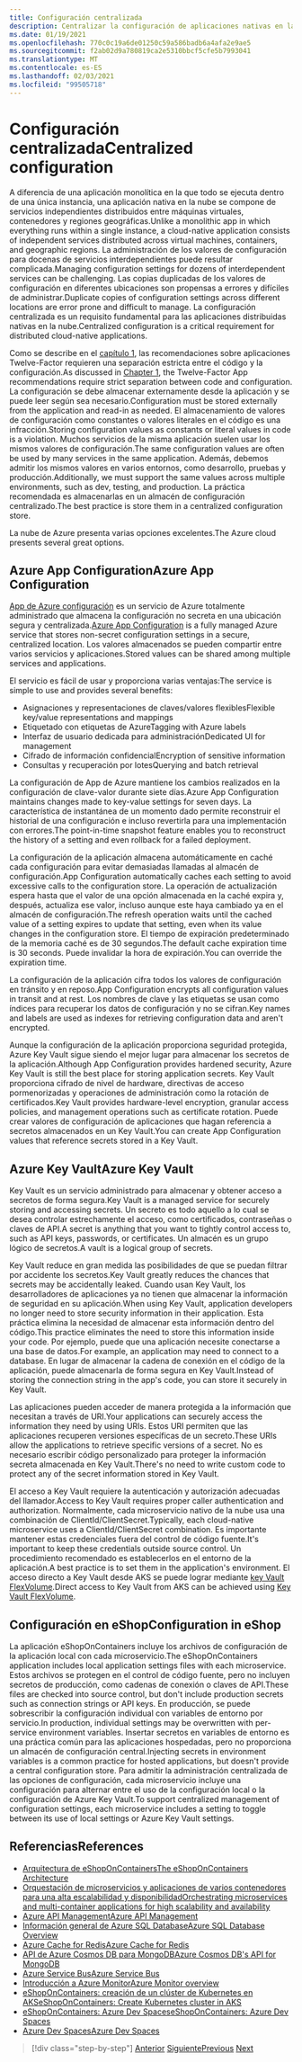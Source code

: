 ```yaml
---
title: Configuración centralizada
description: Centralizar la configuración de aplicaciones nativas en la nube con la configuración de App de Azure y el almacén de AzureKey.
ms.date: 01/19/2021
ms.openlocfilehash: 770c0c19a6de01250c59a586badb6a4afa2e9ae5
ms.sourcegitcommit: f2ab02d9a780819ca2e5310bbcf5cfe5b7993041
ms.translationtype: MT
ms.contentlocale: es-ES
ms.lasthandoff: 02/03/2021
ms.locfileid: "99505718"
---
```

# <a name="centralized-configuration"></a><span data-ttu-id="e4149-103">Configuración centralizada</span><span class="sxs-lookup"><span data-stu-id="e4149-103">Centralized configuration</span></span>

<span data-ttu-id="e4149-104">A diferencia de una aplicación monolítica en la que todo se ejecuta dentro de una única instancia, una aplicación nativa en la nube se compone de servicios independientes distribuidos entre máquinas virtuales, contenedores y regiones geográficas.</span><span class="sxs-lookup"><span data-stu-id="e4149-104">Unlike a monolithic app in which everything runs within a single instance, a cloud-native application consists of independent services distributed across virtual machines, containers, and geographic regions.</span></span> <span data-ttu-id="e4149-105">La administración de los valores de configuración para docenas de servicios interdependientes puede resultar complicada.</span><span class="sxs-lookup"><span data-stu-id="e4149-105">Managing configuration settings for dozens of interdependent services can be challenging.</span></span> <span data-ttu-id="e4149-106">Las copias duplicadas de los valores de configuración en diferentes ubicaciones son propensas a errores y difíciles de administrar.</span><span class="sxs-lookup"><span data-stu-id="e4149-106">Duplicate copies of configuration settings across different locations are error prone and difficult to manage.</span></span> <span data-ttu-id="e4149-107">La configuración centralizada es un requisito fundamental para las aplicaciones distribuidas nativas en la nube.</span><span class="sxs-lookup"><span data-stu-id="e4149-107">Centralized configuration is a critical requirement for distributed cloud-native applications.</span></span>

<span data-ttu-id="e4149-108">Como se describe en el [capítulo 1](introduction.md), las recomendaciones sobre aplicaciones Twelve-Factor requieren una separación estricta entre el código y la configuración.</span><span class="sxs-lookup"><span data-stu-id="e4149-108">As discussed in [Chapter 1](introduction.md), the Twelve-Factor App recommendations require strict separation between code and configuration.</span></span> <span data-ttu-id="e4149-109">La configuración se debe almacenar externamente desde la aplicación y se puede leer según sea necesario.</span><span class="sxs-lookup"><span data-stu-id="e4149-109">Configuration must be stored externally from the application and read-in as needed.</span></span> <span data-ttu-id="e4149-110">El almacenamiento de valores de configuración como constantes o valores literales en el código es una infracción.</span><span class="sxs-lookup"><span data-stu-id="e4149-110">Storing configuration values as constants or literal values in code is a violation.</span></span> <span data-ttu-id="e4149-111">Muchos servicios de la misma aplicación suelen usar los mismos valores de configuración.</span><span class="sxs-lookup"><span data-stu-id="e4149-111">The same configuration values are often be used by many services in the same application.</span></span> <span data-ttu-id="e4149-112">Además, debemos admitir los mismos valores en varios entornos, como desarrollo, pruebas y producción.</span><span class="sxs-lookup"><span data-stu-id="e4149-112">Additionally, we must support the same values across multiple environments, such as dev, testing, and production.</span></span> <span data-ttu-id="e4149-113">La práctica recomendada es almacenarlas en un almacén de configuración centralizado.</span><span class="sxs-lookup"><span data-stu-id="e4149-113">The best practice is store them in a centralized configuration store.</span></span>

<span data-ttu-id="e4149-114">La nube de Azure presenta varias opciones excelentes.</span><span class="sxs-lookup"><span data-stu-id="e4149-114">The Azure cloud presents several great options.</span></span>

## <a name="azure-app-configuration"></a><span data-ttu-id="e4149-115">Azure App Configuration</span><span class="sxs-lookup"><span data-stu-id="e4149-115">Azure App Configuration</span></span>

<span data-ttu-id="e4149-116">[App de Azure configuración](/azure/azure-app-configuration/overview) es un servicio de Azure totalmente administrado que almacena la configuración no secreta en una ubicación segura y centralizada.</span><span class="sxs-lookup"><span data-stu-id="e4149-116">[Azure App Configuration](/azure/azure-app-configuration/overview) is a fully managed Azure service that stores non-secret configuration settings in a secure, centralized location.</span></span> <span data-ttu-id="e4149-117">Los valores almacenados se pueden compartir entre varios servicios y aplicaciones.</span><span class="sxs-lookup"><span data-stu-id="e4149-117">Stored values can be shared among multiple services and applications.</span></span>

<span data-ttu-id="e4149-118">El servicio es fácil de usar y proporciona varias ventajas:</span><span class="sxs-lookup"><span data-stu-id="e4149-118">The service is simple to use and provides several benefits:</span></span>

- <span data-ttu-id="e4149-119">Asignaciones y representaciones de claves/valores flexibles</span><span class="sxs-lookup"><span data-stu-id="e4149-119">Flexible key/value representations and mappings</span></span>
- <span data-ttu-id="e4149-120">Etiquetado con etiquetas de Azure</span><span class="sxs-lookup"><span data-stu-id="e4149-120">Tagging with Azure labels</span></span>
- <span data-ttu-id="e4149-121">Interfaz de usuario dedicada para administración</span><span class="sxs-lookup"><span data-stu-id="e4149-121">Dedicated UI for management</span></span>
- <span data-ttu-id="e4149-122">Cifrado de información confidencial</span><span class="sxs-lookup"><span data-stu-id="e4149-122">Encryption of sensitive information</span></span>
- <span data-ttu-id="e4149-123">Consultas y recuperación por lotes</span><span class="sxs-lookup"><span data-stu-id="e4149-123">Querying and batch retrieval</span></span>

<span data-ttu-id="e4149-124">La configuración de App de Azure mantiene los cambios realizados en la configuración de clave-valor durante siete días.</span><span class="sxs-lookup"><span data-stu-id="e4149-124">Azure App Configuration maintains changes made to key-value settings for seven days.</span></span> <span data-ttu-id="e4149-125">La característica de instantánea de un momento dado permite reconstruir el historial de una configuración e incluso revertirla para una implementación con errores.</span><span class="sxs-lookup"><span data-stu-id="e4149-125">The point-in-time snapshot feature enables you to reconstruct the history of a setting and even rollback for a failed deployment.</span></span>

<span data-ttu-id="e4149-126">La configuración de la aplicación almacena automáticamente en caché cada configuración para evitar demasiadas llamadas al almacén de configuración.</span><span class="sxs-lookup"><span data-stu-id="e4149-126">App Configuration automatically caches each setting to avoid excessive calls to the configuration store.</span></span> <span data-ttu-id="e4149-127">La operación de actualización espera hasta que el valor de una opción almacenada en la caché expira y, después, actualiza ese valor, incluso aunque este haya cambiado ya en el almacén de configuración.</span><span class="sxs-lookup"><span data-stu-id="e4149-127">The refresh operation waits until the cached value of a setting expires to update that setting, even when its value changes in the configuration store.</span></span> <span data-ttu-id="e4149-128">El tiempo de expiración predeterminado de la memoria caché es de 30 segundos.</span><span class="sxs-lookup"><span data-stu-id="e4149-128">The default cache expiration time is 30 seconds.</span></span> <span data-ttu-id="e4149-129">Puede invalidar la hora de expiración.</span><span class="sxs-lookup"><span data-stu-id="e4149-129">You can override the expiration time.</span></span>

<span data-ttu-id="e4149-130">La configuración de la aplicación cifra todos los valores de configuración en tránsito y en reposo.</span><span class="sxs-lookup"><span data-stu-id="e4149-130">App Configuration encrypts all configuration values in transit and at rest.</span></span> <span data-ttu-id="e4149-131">Los nombres de clave y las etiquetas se usan como índices para recuperar los datos de configuración y no se cifran.</span><span class="sxs-lookup"><span data-stu-id="e4149-131">Key names and labels are used as indexes for retrieving configuration data and aren't encrypted.</span></span>

<span data-ttu-id="e4149-132">Aunque la configuración de la aplicación proporciona seguridad protegida, Azure Key Vault sigue siendo el mejor lugar para almacenar los secretos de la aplicación.</span><span class="sxs-lookup"><span data-stu-id="e4149-132">Although App Configuration provides hardened security, Azure Key Vault is still the best place for storing application secrets.</span></span> <span data-ttu-id="e4149-133">Key Vault proporciona cifrado de nivel de hardware, directivas de acceso pormenorizadas y operaciones de administración como la rotación de certificados.</span><span class="sxs-lookup"><span data-stu-id="e4149-133">Key Vault provides hardware-level encryption, granular access policies, and management operations such as certificate rotation.</span></span> <span data-ttu-id="e4149-134">Puede crear valores de configuración de aplicaciones que hagan referencia a secretos almacenados en un Key Vault.</span><span class="sxs-lookup"><span data-stu-id="e4149-134">You can create App Configuration values that reference secrets stored in a Key Vault.</span></span>

## <a name="azure-key-vault"></a><span data-ttu-id="e4149-135">Azure Key Vault</span><span class="sxs-lookup"><span data-stu-id="e4149-135">Azure Key Vault</span></span>

<span data-ttu-id="e4149-136">Key Vault es un servicio administrado para almacenar y obtener acceso a secretos de forma segura.</span><span class="sxs-lookup"><span data-stu-id="e4149-136">Key Vault is a managed service for securely storing and accessing secrets.</span></span> <span data-ttu-id="e4149-137">Un secreto es todo aquello a lo cual se desea controlar estrechamente el acceso, como certificados, contraseñas o claves de API.</span><span class="sxs-lookup"><span data-stu-id="e4149-137">A secret is anything that you want to tightly control access to, such as API keys, passwords, or certificates.</span></span> <span data-ttu-id="e4149-138">Un almacén es un grupo lógico de secretos.</span><span class="sxs-lookup"><span data-stu-id="e4149-138">A vault is a logical group of secrets.</span></span>

<span data-ttu-id="e4149-139">Key Vault reduce en gran medida las posibilidades de que se puedan filtrar por accidente los secretos.</span><span class="sxs-lookup"><span data-stu-id="e4149-139">Key Vault greatly reduces the chances that secrets may be accidentally leaked.</span></span> <span data-ttu-id="e4149-140">Cuando usan Key Vault, los desarrolladores de aplicaciones ya no tienen que almacenar la información de seguridad en su aplicación.</span><span class="sxs-lookup"><span data-stu-id="e4149-140">When using Key Vault, application developers no longer need to store security information in their application.</span></span> <span data-ttu-id="e4149-141">Esta práctica elimina la necesidad de almacenar esta información dentro del código.</span><span class="sxs-lookup"><span data-stu-id="e4149-141">This practice eliminates the need to store this information inside your code.</span></span> <span data-ttu-id="e4149-142">Por ejemplo, puede que una aplicación necesite conectarse a una base de datos.</span><span class="sxs-lookup"><span data-stu-id="e4149-142">For example, an application may need to connect to a database.</span></span> <span data-ttu-id="e4149-143">En lugar de almacenar la cadena de conexión en el código de la aplicación, puede almacenarla de forma segura en Key Vault.</span><span class="sxs-lookup"><span data-stu-id="e4149-143">Instead of storing the connection string in the app's code, you can store it securely in Key Vault.</span></span>

<span data-ttu-id="e4149-144">Las aplicaciones pueden acceder de manera protegida a la información que necesitan a través de URI.</span><span class="sxs-lookup"><span data-stu-id="e4149-144">Your applications can securely access the information they need by using URIs.</span></span> <span data-ttu-id="e4149-145">Estos URI permiten que las aplicaciones recuperen versiones específicas de un secreto.</span><span class="sxs-lookup"><span data-stu-id="e4149-145">These URIs allow the applications to retrieve specific versions of a secret.</span></span> <span data-ttu-id="e4149-146">No es necesario escribir código personalizado para proteger la información secreta almacenada en Key Vault.</span><span class="sxs-lookup"><span data-stu-id="e4149-146">There's no need to write custom code to protect any of the secret information stored in Key Vault.</span></span>

<span data-ttu-id="e4149-147">El acceso a Key Vault requiere la autenticación y autorización adecuadas del llamador.</span><span class="sxs-lookup"><span data-stu-id="e4149-147">Access to Key Vault requires proper caller authentication and authorization.</span></span> <span data-ttu-id="e4149-148">Normalmente, cada microservicio nativo de la nube usa una combinación de ClientId/ClientSecret.</span><span class="sxs-lookup"><span data-stu-id="e4149-148">Typically, each cloud-native microservice uses a ClientId/ClientSecret combination.</span></span> <span data-ttu-id="e4149-149">Es importante mantener estas credenciales fuera del control de código fuente.</span><span class="sxs-lookup"><span data-stu-id="e4149-149">It's important to keep these credentials outside source control.</span></span> <span data-ttu-id="e4149-150">Un procedimiento recomendado es establecerlos en el entorno de la aplicación.</span><span class="sxs-lookup"><span data-stu-id="e4149-150">A best practice is to set them in  the application's environment.</span></span> <span data-ttu-id="e4149-151">El acceso directo a Key Vault desde AKS se puede lograr mediante [key Vault FlexVolume](https://github.com/Azure/kubernetes-keyvault-flexvol).</span><span class="sxs-lookup"><span data-stu-id="e4149-151">Direct access to Key Vault from AKS can be achieved using [Key Vault FlexVolume](https://github.com/Azure/kubernetes-keyvault-flexvol).</span></span>

## <a name="configuration-in-eshop"></a><span data-ttu-id="e4149-152">Configuración en eShop</span><span class="sxs-lookup"><span data-stu-id="e4149-152">Configuration in eShop</span></span>

<span data-ttu-id="e4149-153">La aplicación eShopOnContainers incluye los archivos de configuración de la aplicación local con cada microservicio.</span><span class="sxs-lookup"><span data-stu-id="e4149-153">The eShopOnContainers application includes local application settings files with each microservice.</span></span> <span data-ttu-id="e4149-154">Estos archivos se protegen en el control de código fuente, pero no incluyen secretos de producción, como cadenas de conexión o claves de API.</span><span class="sxs-lookup"><span data-stu-id="e4149-154">These files are checked into source control, but don't include production secrets such as connection strings or API keys.</span></span> <span data-ttu-id="e4149-155">En producción, se puede sobrescribir la configuración individual con variables de entorno por servicio.</span><span class="sxs-lookup"><span data-stu-id="e4149-155">In production, individual settings may be overwritten with per-service environment variables.</span></span> <span data-ttu-id="e4149-156">Insertar secretos en variables de entorno es una práctica común para las aplicaciones hospedadas, pero no proporciona un almacén de configuración central.</span><span class="sxs-lookup"><span data-stu-id="e4149-156">Injecting secrets in environment variables is a common practice for hosted applications, but doesn't provide a central configuration store.</span></span> <span data-ttu-id="e4149-157">Para admitir la administración centralizada de las opciones de configuración, cada microservicio incluye una configuración para alternar entre el uso de la configuración local o la configuración de Azure Key Vault.</span><span class="sxs-lookup"><span data-stu-id="e4149-157">To support centralized management of configuration settings, each microservice includes a setting to toggle between its use of local settings or Azure Key Vault settings.</span></span>

## <a name="references"></a><span data-ttu-id="e4149-158">Referencias</span><span class="sxs-lookup"><span data-stu-id="e4149-158">References</span></span>

- [<span data-ttu-id="e4149-159">Arquitectura de eShopOnContainers</span><span class="sxs-lookup"><span data-stu-id="e4149-159">The eShopOnContainers Architecture</span></span>](https://github.com/dotnet-architecture/eShopOnContainers/wiki/Architecture)
- [<span data-ttu-id="e4149-160">Orquestación de microservicios y aplicaciones de varios contenedores para una alta escalabilidad y disponibilidad</span><span class="sxs-lookup"><span data-stu-id="e4149-160">Orchestrating microservices and multi-container applications for high scalability and availability</span></span>](../microservices/architect-microservice-container-applications/scalable-available-multi-container-microservice-applications.md)
- [<span data-ttu-id="e4149-161">Azure API Management</span><span class="sxs-lookup"><span data-stu-id="e4149-161">Azure API Management</span></span>](/azure/api-management/api-management-key-concepts)
- [<span data-ttu-id="e4149-162">Información general de Azure SQL Database</span><span class="sxs-lookup"><span data-stu-id="e4149-162">Azure SQL Database Overview</span></span>](/azure/sql-database/sql-database-technical-overview)
- [<span data-ttu-id="e4149-163">Azure Cache for Redis</span><span class="sxs-lookup"><span data-stu-id="e4149-163">Azure Cache for Redis</span></span>](https://azure.microsoft.com/services/cache/)
- [<span data-ttu-id="e4149-164">API de Azure Cosmos DB para MongoDB</span><span class="sxs-lookup"><span data-stu-id="e4149-164">Azure Cosmos DB's API for MongoDB</span></span>](/azure/cosmos-db/mongodb-introduction)
- [<span data-ttu-id="e4149-165">Azure Service Bus</span><span class="sxs-lookup"><span data-stu-id="e4149-165">Azure Service Bus</span></span>](/azure/service-bus-messaging/service-bus-messaging-overview)
- [<span data-ttu-id="e4149-166">Introducción a Azure Monitor</span><span class="sxs-lookup"><span data-stu-id="e4149-166">Azure Monitor overview</span></span>](/azure/azure-monitor/overview)
- <span data-ttu-id="e4149-167">[eShopOnContainers: creación de un clúster de Kubernetes en AKS](https://github.com/dotnet-architecture/eShopOnContainers/wiki/Deploy-to-Azure-Kubernetes-Service-(AKS)#create-kubernetes-cluster-in-aks)</span><span class="sxs-lookup"><span data-stu-id="e4149-167">[eShopOnContainers: Create Kubernetes cluster in AKS](https://github.com/dotnet-architecture/eShopOnContainers/wiki/Deploy-to-Azure-Kubernetes-Service-(AKS)#create-kubernetes-cluster-in-aks)</span></span>
- [<span data-ttu-id="e4149-168">eShopOnContainers: Azure Dev Spaces</span><span class="sxs-lookup"><span data-stu-id="e4149-168">eShopOnContainers: Azure Dev Spaces</span></span>](https://github.com/dotnet-architecture/eShopOnContainers/wiki/Azure-Dev-Spaces)
- [<span data-ttu-id="e4149-169">Azure Dev Spaces</span><span class="sxs-lookup"><span data-stu-id="e4149-169">Azure Dev Spaces</span></span>](/azure/dev-spaces/about)

>[!div class="step-by-step"]
><span data-ttu-id="e4149-170">[Anterior](deploy-eshoponcontainers-azure.md)
>[Siguiente](scale-applications.md)</span><span class="sxs-lookup"><span data-stu-id="e4149-170">[Previous](deploy-eshoponcontainers-azure.md)
[Next](scale-applications.md)</span></span>
